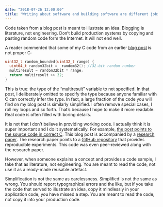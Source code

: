 ```yaml
---
date: "2018-07-26 12:00:00"
title: "Writing about software and building software are different jobs"
---
```




Code taken from a blog post is meant to illustrate an idea. Blogging is literature, not engineering. Don&rsquo;t build production systems by copying and pasting random code form the Internet. It will not end well.

A reader commented that some of my C code from an earlier [blog post](/lemire/blog/2016/06/30/fast-random-shuffling/) is not proper C:
```C
uint32_t random_bounded(uint32_t range) {
  uint64_t random32bit =  random32(); //32-bit random number 
  multiresult = random32bit * range;
  return multiresult >> 32;
}
```


This is true: the type of the &ldquo;multiresult&rdquo; variable to not specified. In that post, I deliberately omitted to specify the type because anyone familiar with C can correctly infer the type. In fact, a large fraction of the code you will find on my blog post is similarly simplified. I often remove special cases, I roll my loops and so forth. That&rsquo;s because I hope to make it more readable. Real code is often filled with boring details.

It is not that I don&rsquo;t believe in providing working code. I actually think it is super important and I do it systematically. For example, [the post points to the source code in correct C](https://github.com/lemire/Code-used-on-Daniel-Lemire-s-blog/tree/master/2016/06/29). This blog post is accompanied by a [research paper](https://arxiv.org/abs/1805.10941). The research paper points to a [GitHub repository](https://github.com/lemire/FastShuffleExperiments) that provides reproducible experiments. This code was even peer-reviewed along with the research paper.

However, when someone explains a concept and provides a code sample, I take that as literature, not engineering. You are meant to read the code, not use it as a ready-made reusable artefact.

Simplification is not the same as carelessness. Simplified is not the same as wrong. You should report typographical errors and the like, but if you take the code that served to illustrate an idea, copy it mindlessly in your application code, you have missed a step. You are meant to read the code, not copy it into your production code.

